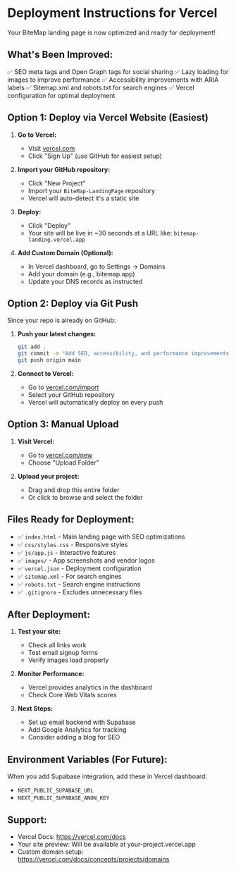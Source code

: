 # Deployment Instructions for Vercel

Your BiteMap landing page is now optimized and ready for deployment!

## What's Been Improved:
✅ SEO meta tags and Open Graph tags for social sharing
✅ Lazy loading for images to improve performance
✅ Accessibility improvements with ARIA labels
✅ Sitemap.xml and robots.txt for search engines
✅ Vercel configuration for optimal deployment

## Option 1: Deploy via Vercel Website (Easiest)

1. **Go to Vercel:**
   - Visit [vercel.com](https://vercel.com)
   - Click "Sign Up" (use GitHub for easiest setup)

2. **Import your GitHub repository:**
   - Click "New Project"
   - Import your `BiteMap-LandingPage` repository
   - Vercel will auto-detect it's a static site

3. **Deploy:**
   - Click "Deploy"
   - Your site will be live in ~30 seconds at a URL like: `bitemap-landing.vercel.app`

4. **Add Custom Domain (Optional):**
   - In Vercel dashboard, go to Settings → Domains
   - Add your domain (e.g., bitemap.app)
   - Update your DNS records as instructed

## Option 2: Deploy via Git Push

Since your repo is already on GitHub:

1. **Push your latest changes:**
   ```bash
   git add .
   git commit -m "Add SEO, accessibility, and performance improvements"
   git push origin main
   ```

2. **Connect to Vercel:**
   - Go to [vercel.com/import](https://vercel.com/import)
   - Select your GitHub repository
   - Vercel will automatically deploy on every push

## Option 3: Manual Upload

1. **Visit Vercel:**
   - Go to [vercel.com/new](https://vercel.com/new)
   - Choose "Upload Folder"

2. **Upload your project:**
   - Drag and drop this entire folder
   - Or click to browse and select the folder

## Files Ready for Deployment:

- ✅ `index.html` - Main landing page with SEO optimizations
- ✅ `css/styles.css` - Responsive styles
- ✅ `js/app.js` - Interactive features
- ✅ `images/` - App screenshots and vendor logos
- ✅ `vercel.json` - Deployment configuration
- ✅ `sitemap.xml` - For search engines
- ✅ `robots.txt` - Search engine instructions
- ✅ `.gitignore` - Excludes unnecessary files

## After Deployment:

1. **Test your site:**
   - Check all links work
   - Test email signup forms
   - Verify images load properly

2. **Monitor Performance:**
   - Vercel provides analytics in the dashboard
   - Check Core Web Vitals scores

3. **Next Steps:**
   - Set up email backend with Supabase
   - Add Google Analytics for tracking
   - Consider adding a blog for SEO

## Environment Variables (For Future):

When you add Supabase integration, add these in Vercel dashboard:
- `NEXT_PUBLIC_SUPABASE_URL`
- `NEXT_PUBLIC_SUPABASE_ANON_KEY`

## Support:

- Vercel Docs: https://vercel.com/docs
- Your site preview: Will be available at your-project.vercel.app
- Custom domain setup: https://vercel.com/docs/concepts/projects/domains